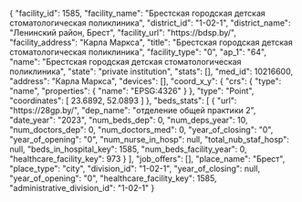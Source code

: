 {
    "facility_id": 1585,
    "facility_name": "Брестская городская детская стоматологическая поликлиника",
    "district_id": "1-02-1",
    "district_name": "Ленинский район, Брест",
    "facility_url": "https:\/\/bdsp.by\/",
    "facility_address": "Карла Маркса",
    "title": "Брестская городская детская стоматологическая поликлиника",
    "facility_type": "0",
    "ap_1": "64",
    "name": "Брестская городская детская стоматологическая поликлиника",
    "state": "private institution",
    "stats": [],
    "med_id": 10216600,
    "address": "Карла Маркса",
    "devices": [],
    "coord_x_y": {
        "crs": {
            "type": "name",
            "properties": {
                "name": "EPSG:4326"
            }
        },
        "type": "Point",
        "coordinates": [
            23.6892,
            52.0893
        ]
    },
    "beds_stats": [
        {
            "url": "https:\/\/28gp.by\/",
            "dep_name": "отделение общей практики 2",
            "date_year": "2023",
            "num_beds_dep": 0,
            "num_deps_year": 10,
            "num_doctors_dep": 0,
            "num_doctors_med": 0,
            "year_of_closing": "0",
            "year_of_opening": "0",
            "num_nurse_in_hosp": null,
            "total_nub_staf_hosp": null,
            "beds_in_hospital_key": 1585,
            "num_beds_facility_year": 0,
            "healthcare_facility_key": 973
        }
    ],
    "job_offers": [],
    "place_name": "Брест",
    "place_type": "city",
    "division_id": "1-02-1",
    "year_of_closing": null,
    "year_of_opening": "0",
    "healthcare_facility_key": 1585,
    "administrative_division_id": "1-02-1"
}